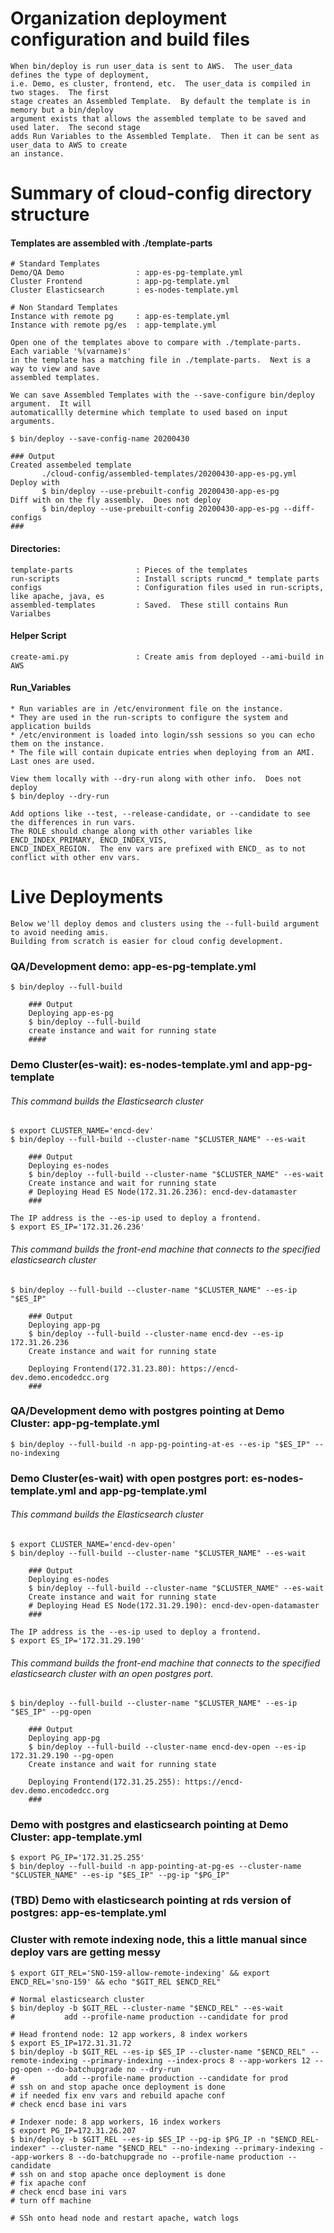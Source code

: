 Organization deployment configuration and build files
=====================================================
    When bin/deploy is run user_data is sent to AWS.  The user_data defines the type of deployment, 
    i.e. Demo, es cluster, frontend, etc.  The user_data is compiled in two stages.  The first 
    stage creates an Assembled Template.  By default the template is in memory but a bin/deploy
    argument exists that allows the assembled template to be saved and used later.  The second stage 
    adds Run Variables to the Assembled Template.  Then it can be sent as user_data to AWS to create
    an instance.

# Summary of cloud-config directory structure

#### Templates are assembled with ./template-parts
    # Standard Templates
    Demo/QA Demo                : app-es-pg-template.yml
    Cluster Frontend            : app-pg-template.yml
    Cluster Elasticsearch       : es-nodes-template.yml
    
    # Non Standard Templates
    Instance with remote pg     : app-es-template.yml
    Instance with remote pg/es  : app-template.yml

    Open one of the templates above to compare with ./template-parts.  Each variable '%(varname)s' 
    in the template has a matching file in ./template-parts.  Next is a way to view and save
    assembled templates.

    We can save Assembled Templates with the --save-configure bin/deploy argument.  It will 
    automaticallly determine which template to used based on input arguments.

    $ bin/deploy --save-config-name 20200430

    ### Output
    Created assembeled template
           ./cloud-config/assembled-templates/20200430-app-es-pg.yml
    Deploy with
           $ bin/deploy --use-prebuilt-config 20200430-app-es-pg
    Diff with on the fly assembly.  Does not deploy
           $ bin/deploy --use-prebuilt-config 20200430-app-es-pg --diff-configs
    ###


#### Directories:
    template-parts              : Pieces of the templates
    run-scripts                 : Install scripts runcmd_* template parts
    configs                     : Configuration files used in run-scripts, like apache, java, es
    assembled-templates         : Saved.  These still contains Run Varialbes

#### Helper Script
    create-ami.py               : Create amis from deployed --ami-build in AWS

#### Run_Variables
    * Run variables are in /etc/environment file on the instance.  
    * They are used in the run-scripts to configure the system and application builds
    * /etc/environment is loaded into login/ssh sessions so you can echo them on the instance.
    * The file will contain dupicate entries when deploying from an AMI.  Last ones are used.
    
    View them locally with --dry-run along with other info.  Does not deploy
    $ bin/deploy --dry-run

    Add options like --test, --release-candidate, or --candidate to see the differences in run vars.
    The ROLE should change along with other variables like ENCD_INDEX_PRIMARY, ENCD_INDEX_VIS,
    ENCD_INDEX_REGION.  The env vars are prefixed with ENCD_ as to not conflict with other env vars.

# Live Deployments
    Below we'll deploy demos and clusters using the --full-build argument to avoid needing amis.  
    Building from scratch is easier for cloud config development.

### QA/Development demo: app-es-pg-template.yml
    $ bin/deploy --full-build

        ### Output
        Deploying app-es-pg
        $ bin/deploy --full-build
        create instance and wait for running state
        ####

### Demo Cluster(es-wait): es-nodes-template.yml and app-pg-template

###### This command builds the Elasticsearch cluster
    $ export CLUSTER_NAME='encd-dev'
    $ bin/deploy --full-build --cluster-name "$CLUSTER_NAME" --es-wait
   
        ### Output
        Deploying es-nodes
        $ bin/deploy --full-build --cluster-name "$CLUSTER_NAME" --es-wait
        Create instance and wait for running state
        # Deploying Head ES Node(172.31.26.236): encd-dev-datamaster
        ###

    The IP address is the --es-ip used to deploy a frontend.
    $ export ES_IP='172.31.26.236'


###### This command builds the front-end machine that connects to the specified elasticsearch cluster
    $ bin/deploy --full-build --cluster-name "$CLUSTER_NAME" --es-ip "$ES_IP"
    
        ### Output
        Deploying app-pg
        $ bin/deploy --full-build --cluster-name encd-dev --es-ip 172.31.26.236
        Create instance and wait for running state

        Deploying Frontend(172.31.23.80): https://encd-dev.demo.encodedcc.org
        ###

### QA/Development demo with postgres pointing at Demo Cluster: app-pg-template.yml
    $ bin/deploy --full-build -n app-pg-pointing-at-es --es-ip "$ES_IP" --no-indexing


### Demo Cluster(es-wait) with open postgres port: es-nodes-template.yml and app-pg-template.yml

###### This command builds the Elasticsearch cluster
    $ export CLUSTER_NAME='encd-dev-open'
    $ bin/deploy --full-build --cluster-name "$CLUSTER_NAME" --es-wait

        ### Output
        Deploying es-nodes
        $ bin/deploy --full-build --cluster-name "$CLUSTER_NAME" --es-wait
        Create instance and wait for running state
        # Deploying Head ES Node(172.31.29.190): encd-dev-open-datamaster
        ###

    The IP address is the --es-ip used to deploy a frontend.
    $ export ES_IP='172.31.29.190'

###### This command builds the front-end machine that connects to the specified elasticsearch cluster with an open postgres port.
    $ bin/deploy --full-build --cluster-name "$CLUSTER_NAME" --es-ip "$ES_IP" --pg-open
    
        ### Output
        Deploying app-pg
        $ bin/deploy --full-build --cluster-name encd-dev-open --es-ip 172.31.29.190 --pg-open
        Create instance and wait for running state

        Deploying Frontend(172.31.25.255): https://encd-dev.demo.encodedcc.org
        ###


### Demo with postgres and elasticsearch pointing at Demo Cluster: app-template.yml
    $ export PG_IP='172.31.25.255'
    $ bin/deploy --full-build -n app-pointing-at-pg-es --cluster-name "$CLUSTER_NAME" --es-ip "$ES_IP" --pg-ip "$PG_IP"


### (TBD) Demo with elasticsearch pointing at rds version of postgres: app-es-template.yml



### Cluster with remote indexing node, this a little manual since deploy vars are getting messy
    $ export GIT_REL='SNO-159-allow-remote-indexing' && export ENCD_REL='sno-159' && echo "$GIT_REL $ENCD_REL"   

    # Normal elasticsearch cluster
    $ bin/deploy -b $GIT_REL --cluster-name "$ENCD_REL" --es-wait
    #           add --profile-name production --candidate for prod

    # Head frontend node: 12 app workers, 8 index workers
    $ export ES_IP=172.31.31.72
    $ bin/deploy -b $GIT_REL --es-ip $ES_IP --cluster-name "$ENCD_REL" --remote-indexing --primary-indexing --index-procs 8 --app-workers 12 --pg-open --do-batchupgrade no --dry-run
    #           add --profile-name production --candidate for prod
    # ssh on and stop apache once deployment is done
    # if needed fix env vars and rebuild apache conf
    # check encd base ini vars

    # Indexer node: 8 app workers, 16 index workers
    $ export PG_IP=172.31.26.207
    $ bin/deploy -b $GIT_REL --es-ip $ES_IP --pg-ip $PG_IP -n "$ENCD_REL-indexer" --cluster-name "$ENCD_REL" --no-indexing --primary-indexing --app-workers 8 --do-batchupgrade no --profile-name production --candidate
    # ssh on and stop apache once deployment is done
    # fix apache conf
    # check encd base ini vars
    # turn off machine

    # SSh onto head node and restart apache, watch logs
